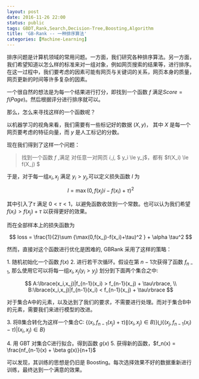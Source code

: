 ```yaml
---
layout: post
date: 2016-11-26 22:00
status: public
tags: GBDT,Rank,Search,Decision-Tree,Boosting,Algorithm
title: 'GB-Rank -- 一种排序算法'
categories: [Machine-Learning]
---
```


排序问题是计算机领域的常用问题。一方面，我们研究各种排序算法。另一方面，我们希望知道以怎么样的标准来对一组对象，例如网页搜索的结果等，进行排序。在这一过程中，我们要考虑的因素可能有网页与关键词的关系，网页本身的质量，网页更新的时间等许多复杂的因素。

一个很自然的想法是为每一个结果进行打分，即找到一个函数 $f$ 满足$Score = f(Page)$。然后根据评分进行排序就可以。

那么，怎么来寻找这样的一个函数呢？

以机器学习的视角来看，我们需要有一些标记好的数据 $(X, y)$， 其中 $X$ 是每一个网页要考虑的特征向量，而 $y$ 是人工标记的分数。

现在我们得到了这样一个问题：
> 找到一个函数 $f$ ,满足
> 对任意一对网页 $i, j$,  $ y_i \le  y_j$，都有 $f(X_i) \le f(X_j) $

于是，对于每一组$x_i, x_j$ 满足 $y_i > y_j$,可以定义损失函数 $l$ 为

$$
l =  \max(0,f(x_j)i-f(x_i)+\tau)^2 
$$

其中引入了$\tau$ 满足 $0 < \tau < 1$，以避免函数收敛到一个常数。也可以认为我们希望 $f(x_i) > f(x_j) + \tau$ 以获得更好的效果。

而在全部样本上的损失函数为

$$
    loss = \frac{1}{2}\sum {\max(0,f(x_j)-f(x_i)+\tau)^2 } + \alpha \tau^2
$$

然而，直接对这个函数进行优化是困难的, GBRank 采用了这样的策略：

1\. 随机初始化一个函数 $f(x)$ 
2\. 进行若干次循环。假设在第 $n-1$次获得了函数 $f_{n-1}$, 那么使用它可以将每一组$x_i, x_j(y_i > y_j)$ 划分到下面两个集合之中:

$$
A:\lbrace(x_i,x_j)|f_{n-1}(x_i) > f_{n-1}(x_j) + \tau\rbrace, \\
B:\lbrace(x_i,x_j)|f_{n-1}(x_i) < f_{n-1}(x_j) + \tau\rbrace
$$

  对于集合A中的元素，以及达到了我们的要求，不需要进行处理。而对于集合B中的元素，需要我们来进行模型的改进。

3\. 将B集合转化为这样一个集合C:
$\lbrace (x_i, f_{n-1}(x_j) + \tau) \| (x_i,x_j)\in B)\rbrace \bigcup \lbrace (x_j, f_{n-1}(x_i) - \tau)|(x_i,x_j) \in B \rbrace$

4\. 用 GBT 对集合C进行拟合。得到函数 $g(x)$
5\. 获得新的函数，$f_n(x) = \frac{nf_{n-1}(x) + \beta g(x)}{n+1}$

可以发现，其训练的思想是仍旧是 Boosting。每次选择效果不好的数据重新进行训练，最终达到一个满意的效果。